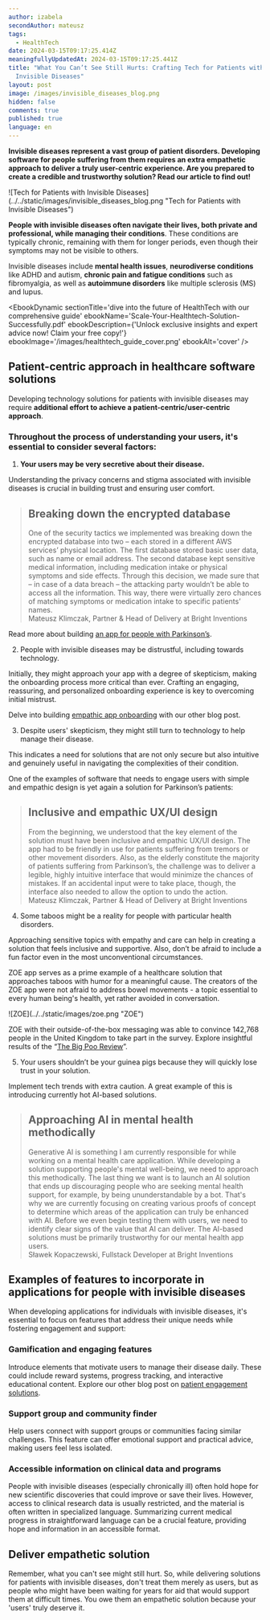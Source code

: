 ```yaml
---
author: izabela
secondAuthor: mateusz
tags:
  - HealthTech
date: 2024-03-15T09:17:25.414Z
meaningfullyUpdatedAt: 2024-03-15T09:17:25.441Z
title: "What You Can’t See Still Hurts: Crafting Tech for Patients with
  Invisible Diseases"
layout: post
image: /images/invisible_diseases_blog.png
hidden: false
comments: true
published: true
language: en
---
```

**Invisible diseases represent a vast group of patient disorders. Developing software for people suffering from them requires an extra empathetic approach to deliver a truly user-centric experience. Are you prepared to create a credible and trustworthy solution? Read our article to find out!**

<div className="image">![Tech for Patients with Invisible Diseases](../../static/images/invisible_diseases_blog.png "Tech for Patients with Invisible Diseases")</div>

**People with invisible diseases often navigate their lives, both private and professional, while managing their conditions**. These conditions are typically chronic, remaining with them for longer periods, even though their symptoms may not be visible to others.

Invisible diseases include **mental health issues**, **neurodiverse conditions** like ADHD and autism, **chronic pain and fatigue conditions** such as fibromyalgia, as well as **autoimmune disorders** like multiple sclerosis (MS) and lupus.

<EbookDynamic sectionTitle='dive into the future of HealthTech with our comprehensive guide' ebookName='Scale-Your-Healthtech-Solution-Successfully.pdf' ebookDescription={'Unlock exclusive insights and expert advice now! Claim your free copy!'} ebookImage='/images/healthtech_guide_cover.png' ebookAlt='cover' />

## Patient-centric approach in healthcare software solutions

Developing technology solutions for patients with invisible diseases may require **additional effort to achieve a patient-centric/user-centric approach**. 

### Throughout the process of understanding your users, it's essential to consider several factors:

1. **Your users may be very secretive about their disease.** 

Understanding the privacy concerns and stigma associated with invisible diseases is crucial in building trust and ensuring user comfort.

<blockquote><h2>Breaking down the encrypted database</h2><div>One of the security tactics we implemented was breaking down the encrypted database into two – each stored in a different AWS services’ physical location. The first database stored basic user data, such as name or email address. The second database kept sensitive medical information, including medication intake or physical symptoms and side effects. Through this decision, we made sure that – in case of a data breach – the attacking party wouldn’t be able to access all the information. This way, there were virtually zero chances of matching symptoms or medication intake to specific patients’ names.</div><footer>Mateusz Klimczak, Partner & Head of Delivery at Bright Inventions</footer></blockquote>

Read more about building [an app for people with Parkinson’s](/projects/solution-for-parkinsons-patients/).

2. People with invisible diseases may be distrustful, including towards technology. 

Initially, they might approach your app with a degree of skepticism, making the onboarding process more critical than ever. Crafting an engaging, reassuring, and personalized onboarding experience is key to overcoming initial mistrust. 

Delve into building [empathic app onboarding](/blog/data-driven-development-femtech-app-onboarding/) with our other blog post.

3. Despite users' skepticism, they might still turn to technology to help manage their disease. 

This indicates a need for solutions that are not only secure but also intuitive and genuinely useful in navigating the complexities of their condition.

One of the examples of software that needs to engage users with simple and empathic design is yet again a solution for Parkinson’s patients:

<blockquote><h2>Inclusive and empathic UX/UI design</h2><div>From the beginning, we understood that the key element of the solution must have been inclusive and empathic UX/UI design. The app had to be friendly in use for patients suffering from tremors or other movement disorders. Also, as the elderly constitute the majority of patients suffering from Parkinson’s, the challenge was to deliver a legible, highly intuitive interface that would minimize the chances of mistakes. If an accidental input were to take place, though, the interface also needed to allow the option to undo the action.</div><footer>Mateusz Klimczak, Partner & Head of Delivery at Bright Inventions</footer></blockquote>

4. Some taboos might be a reality for people with particular health disorders. 

Approaching sensitive topics with empathy and care can help in creating a solution that feels inclusive and supportive. Also, don’t be afraid to include a fun factor even in the most unconventional circumstances.

ZOE app serves as a prime example of a healthcare solution that approaches taboos with humor for a meaningful cause. The creators of the ZOE app were not afraid to address bowel movements - a topic essential to every human being's health, yet rather avoided in conversation.

<div className="image">![ZOE](../../static/images/zoe.png "ZOE")</div>

ZOE with their outside-of-the-box messaging was able to convince 142,768 people in the United Kingdom to take part in the survey. Explore insightful results of the “[The Big Poo Review](https://zoe.com/learn/fascinating-insights-from-the-big-poo-review)”.

5. Your users shouldn’t be your guinea pigs because they will quickly lose trust in your solution. 

Implement tech trends with extra caution. A great example of this is introducing currently hot AI-based solutions. 

<blockquote><h2>Approaching AI in mental health methodically</h2><div>Generative AI is something I am currently responsible for while working on a mental health care application. While developing a solution supporting people's mental well-being, we need to approach this methodically. The last thing we want is to launch an AI solution that ends up discouraging people who are seeking mental health support, for example, by being ununderstandable by a bot.  That's why we are currently focusing on creating various proofs of concept to determine which areas of the application can truly be enhanced with AI. Before we even begin testing them with users, we need to identify clear signs of the value that AI can deliver. The AI-based solutions must be primarily trustworthy for our mental health app users.</div><footer>Sławek Kopaczewski, Fullstack Developer at Bright Inventions</footer></blockquote>

## Examples of features to incorporate in applications for people with invisible diseases

When developing applications for individuals with invisible diseases, it's essential to focus on features that address their unique needs while fostering engagement and support:

### Gamification and engaging features

Introduce elements that motivate users to manage their disease daily. These could include reward systems, progress tracking, and interactive educational content. Explore our other blog post on [patient engagement solutions](/blog/delivering-patient-engagement-platform/).

### Support group and community finder 

Help users connect with support groups or communities facing similar challenges. This feature can offer emotional support and practical advice, making users feel less isolated.

### Accessible information on clinical data and programs 

People with invisible diseases (especially chronically ill) often hold hope for new scientific discoveries that could improve or save their lives. However, access to clinical research data is usually restricted, and the material is often written in specialized language. Summarizing current medical progress in straightforward language can be a crucial feature, providing hope and information in an accessible format.

## Deliver empathetic solution 

Remember, what you can't see might still hurt. So, while delivering solutions for patients with invisible diseases, don't treat them merely as users, but as people who might have been waiting for years for aid that would support them at difficult times. You owe them an empathetic solution because your 'users' truly deserve it.